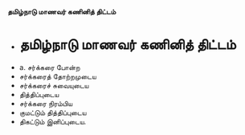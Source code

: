 **தமிழ்நாடு மாணவர் கணினித் திட்டம்**
- # தமிழ்நாடு மாணவர் கணினித் திட்டம்
- a. சர்க்கரை போன்ற
- சர்க்கரைத் தோற்றமுடைய
- சர்க்கரைச் சுவையுடைய
- தித்திப்புடைய
- சர்க்கரை நிரம்பிய
-  குமட்டும் தித்திப்புடைய
- திகட்டும் இனிப்புடைய.

